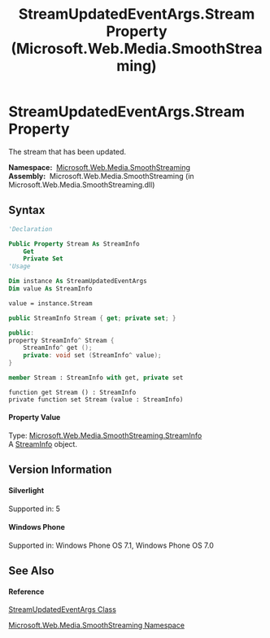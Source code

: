 ﻿---
title: StreamUpdatedEventArgs.Stream Property  (Microsoft.Web.Media.SmoothStreaming)
TOCTitle: Stream Property
ms:assetid: P:Microsoft.Web.Media.SmoothStreaming.StreamUpdatedEventArgs.Stream
ms:mtpsurl: https://msdn.microsoft.com/en-us/library/microsoft.web.media.smoothstreaming.streamupdatedeventargs.stream(v=VS.95)
ms:contentKeyID: 46307872
ms.date: 05/31/2012
mtps_version: v=VS.95
f1_keywords:
- Microsoft.Web.Media.SmoothStreaming.StreamUpdatedEventArgs.get_Stream
- Microsoft.Web.Media.SmoothStreaming.StreamUpdatedEventArgs.set_Stream
- Microsoft.Web.Media.SmoothStreaming.StreamUpdatedEventArgs.Stream
dev_langs:
- CSharp
- JScript
- VB
- FSharp
- c++
api_location:
- Microsoft.Web.Media.SmoothStreaming.dll
api_name:
- Microsoft.Web.Media.SmoothStreaming.StreamUpdatedEventArgs.get_Stream
- Microsoft.Web.Media.SmoothStreaming.StreamUpdatedEventArgs.set_Stream
- Microsoft.Web.Media.SmoothStreaming.StreamUpdatedEventArgs.Stream
api_type:
- Managed
topic_type:
- apiref
- kbSyntax
product_family_name: VS
ROBOTS: INDEX,FOLLOW
---

# StreamUpdatedEventArgs.Stream Property

The stream that has been updated.

**Namespace:**  [Microsoft.Web.Media.SmoothStreaming](microsoft-web-media-smoothstreaming-namespace_1.md)  
**Assembly:**  Microsoft.Web.Media.SmoothStreaming (in Microsoft.Web.Media.SmoothStreaming.dll)

## Syntax

``` vb
'Declaration

Public Property Stream As StreamInfo
    Get
    Private Set
'Usage

Dim instance As StreamUpdatedEventArgs
Dim value As StreamInfo

value = instance.Stream
```

``` csharp
public StreamInfo Stream { get; private set; }
```

``` c++
public:
property StreamInfo^ Stream {
    StreamInfo^ get ();
    private: void set (StreamInfo^ value);
}
```

``` fsharp
member Stream : StreamInfo with get, private set
```

``` jscript
function get Stream () : StreamInfo
private function set Stream (value : StreamInfo)
```

#### Property Value

Type: [Microsoft.Web.Media.SmoothStreaming.StreamInfo](streaminfo-class-microsoft-web-media-smoothstreaming_1.md)  
A [StreamInfo](streaminfo-class-microsoft-web-media-smoothstreaming_1.md) object.

## Version Information

#### Silverlight

Supported in: 5  

#### Windows Phone

Supported in: Windows Phone OS 7.1, Windows Phone OS 7.0  

## See Also

#### Reference

[StreamUpdatedEventArgs Class](streamupdatedeventargs-class-microsoft-web-media-smoothstreaming_1.md)

[Microsoft.Web.Media.SmoothStreaming Namespace](microsoft-web-media-smoothstreaming-namespace_1.md)

